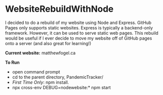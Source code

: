 # WebsiteRebuildWithNode
I decided to do a rebuild of my website using Node and Express. GitHub Pages only supports static websites. Express is typically a backend-only framework. However, it can be used to serve static web pages. This rebuild would be useful if I ever decide to move my website off of GitHub pages onto a server (and also great for learning!) 

**Current website:**
matthewfogel.ca

**To Run**
* open command prompt
* cd to the parent directory, PandemicTracker/
* *First Time Only*: npm install.
* npx cross-env DEBUG=nodewebsite:* npm start